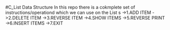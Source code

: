 #C_List Data Structure
  In this repo there is a cokmplete set of instructions/operationd which we can use on the List s
  ->1.ADD ITEM
  ->2.DELETE ITEM
  ->3.REVERSE ITEM
  ->4.SHOW ITEMS
  ->5.REVERSE PRINT
  ->6.INSERT ITEMS
  ->7.EXIT
